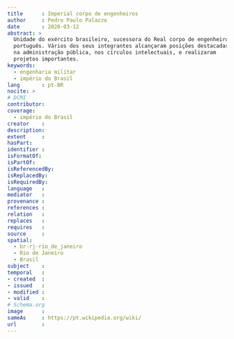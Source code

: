 ```yaml
---
title      : Imperial corpo de engenheiros
author     : Pedro Paulo Palazzo
date       : 2020-03-12
abstract: >
  Unidade do exército brasileiro, sucessora do Real corpo de engenheiros
  português. Vários dos seus integrantes alcançaram posições destacadas
  na administração pública, nos círculos intelectuais, e realizaram
  projetos importantes.
keywords:
  - engenharia militar
  - império do Brasil
lang       : pt-BR
nocite: >
# DCMI
contributor:
coverage:
  - império do Brasil
creator    :
description:
extent     :
hasPart:
identifier :
isFormatOf:
isPartOf:
isReferencedBy:
isReplacedBy:
isRequiredBy:
language   :
mediator   :
provenance :
references :
relation   :
replaces   :
requires   :
source     :
spatial:
  - br-rj-rio_de_janeiro
  - Rio de Janeiro
  - Brasil
subject    :
temporal   :
- created  :
- issued   :
- modified :
- valid    :
# Schema.org
image      :
sameAs     : https://pt.wikipedia.org/wiki/
url        :
---
```


